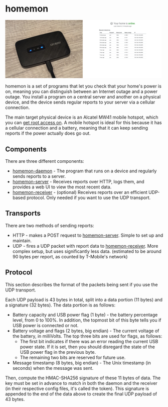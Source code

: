 # homemon
<p float="left">
	<img src="./device.jpg" alt="The hotspot" width="49%" />
	<img src="./website.png" alt="The web UI" width="49%" />
</p>

homemon is a set of programs that let you check that your home's power is on, meaning you can distinguish between an Internet outage and a power outage. You install a program on a central server and another on a physical device, and the device sends regular reports to your server via a cellular connection.

The main target physical device is an Alcatel MW41 mobile hotspot, which you can [get root access on](https://alex.studer.dev/2021/01/04/mw41-1). A mobile hotspot is ideal for this because it has a cellular connection and a battery, meaning that it can keep sending reports if the power actually does go out.

## Components
There are three different components:
* [homemon-daemon](https://github.com/thatoddmailbox/homemon-daemon) - The program that runs on a device and regularly sends reports to a server.
* [homemon-server](https://github.com/thatoddmailbox/homemon-server) - Receives reports over HTTP, logs them, and provides a web UI to view the most recent data.
* [homemon-receiver](https://github.com/thatoddmailbox/homemon-receiver) - (optional) Receives reports over an efficient UDP-based protocol. Only needed if you want to use the UDP transport.

## Transports
There are two methods of sending reports:
* HTTP - makes a POST request to [homemon-server](https://github.com/thatoddmailbox/homemon-server). Simple to set up and maintain.
* UDP - fires a UDP packet with report data to [homemon-receiver](https://github.com/thatoddmailbox/homemon-receiver). More complex setup, but uses significantly less data. (estimated to be around 90 bytes per report, as counted by T-Mobile's network)

## Protocol
This section describes the format of the packets being sent if you use the UDP transport.

Each UDP payload is 43 bytes in total, split into a data portion (11 bytes) and a signature (32 bytes). The data portion is as follows:

* Battery capacity and USB power flag (1 byte) - the battery percentage level, from 0 to 100%. In addition, the topmost bit of this byte tells you if USB power is connected or not.
* Battery voltage and flags (2 bytes, big endian) - The current voltage of the battery, in milliVolts. The top three bits are used for flags, as follows:
	* The first bit indicates if there was an error reading the current USB power state. If it is set, then you should disregard the state of the USB power flag in the previous byte.
	* The remaining two bits are reserved for future use.
* Message timestamp (8 bytes, big endian) - The Unix timestamp (in seconds) when the message was sent.

Then, compute the HMAC-SHA256 signature of these 11 bytes of data. The key must be set in advance to match in both the daemon and the receiver (in their respective config files, it's called the token). This signature is appended to the end of the data above to create the final UDP payload of 43 bytes.